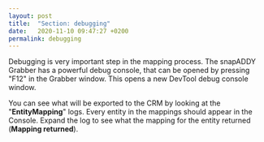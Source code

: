 ```yaml
---
layout: post
title:  "Section: debugging"
date:   2020-11-10 09:47:27 +0200
permalink: debugging
---
```


Debugging is very important step in the mapping process. The snapADDY Grabber has a powerful debug console, that can be opened by pressing "F12" in the Grabber window. This opens a new DevTool debug console window.
 
You can see what will be exported to the CRM by looking at the "**EntityMapping**" logs. Every entity in the mappings should appear in the Console. Expand the log to see what the mapping for the entity returned (**Mapping returned**).
